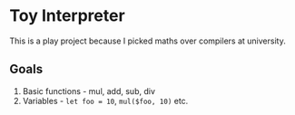 # Toy Interpreter

This is a play project because I picked maths over compilers at university.

## Goals

1. Basic functions - mul, add, sub, div
1. Variables - `let foo = 10`, `mul($foo, 10)` etc.

